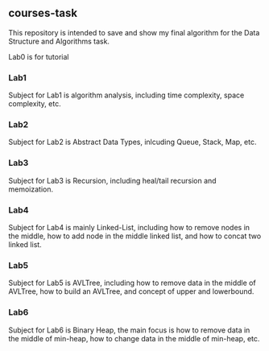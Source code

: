 ## courses-task

This repository is intended to save and show my final algorithm for the Data Structure and Algorithms task.

Lab0 is for tutorial
### Lab1
Subject for Lab1 is algorithm analysis, including time complexity, space complexity, etc.
### Lab2
Subject for Lab2 is Abstract Data Types, inlcuding Queue, Stack, Map, etc.
### Lab3
Subject for Lab3 is Recursion, including heal/tail recursion and memoization.
### Lab4
Subject for Lab4 is mainly Linked-List, including how to remove nodes in the middle, how to add node in the middle linked list, and how to concat two linked list.
### Lab5
Subject for Lab5 is AVLTree, including how to remove data in the middle of AVLTree, how to build an AVLTree, and concept of upper and lowerbound.
### Lab6
Subject for Lab6 is Binary Heap, the main focus is how to remove data in the middle of min-heap, how to change data in the middle of min-heap, etc.
